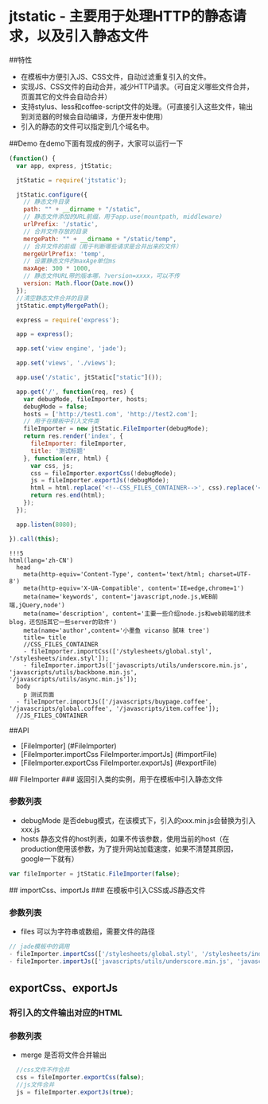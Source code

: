 # jtstatic - 主要用于处理HTTP的静态请求，以及引入静态文件

##特性

- 在模板中方便引入JS、CSS文件，自动过滤重复引入的文件。
- 实现JS、CSS文件的自动合并，减少HTTP请求。（可自定义哪些文件合并，页面其它的文件会自动合并）
- 支持stylus、less和coffee-script文件的处理。（可直接引入这些文件，输出到浏览器的时候会自动编译，方便开发中使用）
- 引入的静态的文件可以指定到几个域名中。

##Demo
在demo下面有现成的例子，大家可以运行一下
```js
(function() {
  var app, express, jtStatic;

  jtStatic = require('jtstatic');

  jtStatic.configure({
    // 静态文件目录
    path: "" + __dirname + "/static",
    // 静态文件添加的URL前缀，用于app.use(mountpath, middleware)
    urlPrefix: '/static',
    // 合并文件存放的目录
    mergePath: "" + __dirname + "/static/temp",
    // 合并文件的前缀（用于判断哪些请求是合并出来的文件）
    mergeUrlPrefix: 'temp',
    // 设置静态文件的maxAge单位ms
    maxAge: 300 * 1000,
    // 静态文件URL带的版本哪，?version=xxxx，可以不传
    version: Math.floor(Date.now())
  });
  //清空静态文件合并的目录
  jtStatic.emptyMergePath();

  express = require('express');

  app = express();

  app.set('view engine', 'jade');

  app.set('views', './views');

  app.use('/static', jtStatic["static"]());

  app.get('/', function(req, res) {
    var debugMode, fileImporter, hosts;
    debugMode = false;
    hosts = ['http://test1.com', 'http://test2.com'];
    // 用于在模板中引入文件类
    fileImporter = new jtStatic.FileImporter(debugMode);
    return res.render('index', {
      fileImporter: fileImporter,
      title: '测试标题'
    }, function(err, html) {
      var css, js;
      css = fileImporter.exportCss(!debugMode);
      js = fileImporter.exportJs(!debugMode);
      html = html.replace('<!--CSS_FILES_CONTAINER-->', css).replace('<!--JS_FILES_CONTAINER-->', js);
      return res.end(html);
    });
  });

  app.listen(8080);

}).call(this);
```

```jade
!!!5
html(lang='zh-CN')
  head
    meta(http-equiv='Content-Type', content='text/html; charset=UTF-8')
    meta(http-equiv='X-UA-Compatible', content='IE=edge,chrome=1')
    meta(name='keywords', content='javascript,node.js,WEB前端,jQuery,node')
    meta(name='description', content='主要一些介绍node.js和web前端的技术blog，还包括其它一些server的软件')
    meta(name='author',content='小墨鱼 vicanso 腻味 tree')
    title= title
    //CSS_FILES_CONTAINER
    - fileImporter.importCss(['/stylesheets/global.styl', '/stylesheets/index.styl']);
    - fileImporter.importJs(['javascripts/utils/underscore.min.js', 'javascripts/utils/backbone.min.js', '/javascripts/utils/async.min.js']);
  body
    p 测试页面
  - fileImporter.importJs(['/javascripts/buypage.coffee', '/javascripts/global.coffee', '/javascripts/item.coffee']);
  //JS_FILES_CONTAINER
```

##API

- [FileImporter] (#FileImporter)
- [FileImporter.importCss FileImporter.importJs] (#importFile)
- [FileImporter.exportCss FileImporter.exportJs] (#exportFile)

<a name="FileImporter" />
## FileImporter
### 返回引入类的实例，用于在模板中引入静态文件

### 参数列表
- debugMode 是否debug模式，在该模式下，引入的xxx.min.js会替换为引入xxx.js
- hosts 静态文件的host列表，如果不传该参数，使用当前的host（在production使用该参数，为了提升网站加载速度，如果不清楚其原因，google一下就有）

```js
var fileImporter = jtStatic.FileImporter(false);
```

<a name="importFile" />
## importCss、importJs
### 在模板中引入CSS或JS静态文件

### 参数列表
- files 可以为字符串或数组，需要文件的路径

```js
// jade模板中的调用
- fileImporter.importCss(['/stylesheets/global.styl', '/stylesheets/index.styl']);
- fileImporter.importJs(['javascripts/utils/underscore.min.js', 'javascripts/utils/backbone.min.js', '/javascripts/utils/async.min.js']);
```

<a name="exportFile" />

## exportCss、exportJs
### 将引入的文件输出对应的HTML

### 参数列表
- merge 是否将文件合并输出

```js
  //css文件不作合并
  css = fileImporter.exportCss(false);
  //js文件合并
  js = fileImporter.exportJs(true);
```


